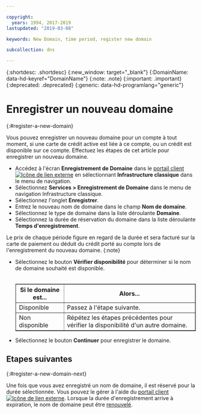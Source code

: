 ```yaml
---

copyright:
  years: 1994, 2017-2019
lastupdated: "2019-03-08"

keywords: New Domain, time period, register new domain

subcollection: dns

---
```


{:shortdesc: .shortdesc}
{:new_window: target="_blank"}
{:DomainName: data-hd-keyref="DomainName"}
{:note: .note}
{:important: .important}
{:deprecated: .deprecated}
{:generic: data-hd-programlang="generic"}

# Enregistrer un nouveau domaine
{:#register-a-new-domain}

Vous pouvez enregistrer un nouveau domaine pour un compte à tout moment, si une carte de crédit active est liée à ce compte, ou un crédit est disponible sur ce compte. Effectuez les étapes de cet article pour enregistrer un nouveau domaine.

* Accédez à l'écran **Enregistrement de Domaine** dans le [portail client ![Icône de lien externe](../../icons/launch-glyph.svg "Icône de lien externe")](https://{DomainName}/) en sélectionnant **Infrastructure classique** dans le menu de navigation. 
* Sélectionnez **Services > Enregistrement de Domaine** dans le menu de navigation Infrastructure classique.
* Sélectionnez l'onglet **Enregistrer**.
* Entrez le nouveau nom de domaine dans le champ **Nom de domaine**.
* Sélectionnez le type de domaine dans la liste déroulante **Domaine**.
* Sélectionnez la durée de réservation du domaine dans la liste déroulante **Temps d'enregistrement**.

Le prix de chaque période figure en regard de la durée et sera facturé sur la carte de paiement ou déduit du crédit porté au compte lors de l'enregistrement du nouveau domaine.
{:note}
  
* Sélectionnez le bouton **Vérifier disponibilité** pour déterminer si le nom de domaine souhaité est disponible.<br/><br/><table border="1"><tbody><tr><th>Si le domaine est...</th><th>Alors...</th></tr><tr><td>Disponible</td><td>Passez à l'étape suivante.</td></tr><tr><td>Non disponible</td><td>Répétez les étapes précédentes pour vérifier la disponibilité d'un autre domaine.</td></tr></tbody></table>
* Sélectionnez le bouton **Continuer** pour enregistrer le domaine.

## Etapes suivantes
{:#register-a-new-domain-next}

Une fois que vous avez enregistré un nom de domaine, il est réservé pour la durée sélectionnée. Vous pouvez le gérer à l'aide du [portail client![Icône de lien externe](../../icons/launch-glyph.svg "Icône de lien externe")](https://{DomainName}/). Lorsque la durée d'enregistrement arrive à expiration, le nom de domaine peut être [renouvelé](/docs/infrastructure/dns?topic=dns-renew-an-existing-domain).
